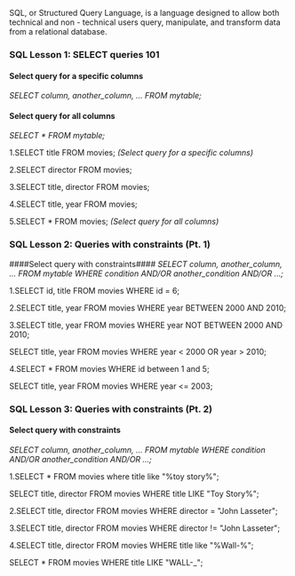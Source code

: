 SQL, or Structured Query Language, is a language designed to allow both technical and non - technical users query, manipulate, and transform data from a relational database.

### SQL Lesson 1: SELECT queries 101 ###
#### Select query for a specific columns #### 
*SELECT column, another_column, …
FROM mytable;*

#### Select query for all columns #### 
*SELECT * 
FROM mytable;*

1.SELECT title FROM movies; *(Select query for a specific columns)*

2.SELECT director FROM movies;

3.SELECT title, director FROM movies;

4.SELECT title, year FROM movies;

5.SELECT * FROM movies; *(Select query for all columns)*


### SQL Lesson 2: Queries with constraints (Pt. 1) ###
####Select query with constraints####
*SELECT column, another_column, …
FROM mytable
WHERE condition
    AND/OR another_condition
    AND/OR …;*

1.SELECT id, title FROM movies 
WHERE id = 6;

2.SELECT title, year FROM movies
WHERE year BETWEEN 2000 AND 2010;

3.SELECT title, year FROM movies
WHERE year NOT BETWEEN 2000 AND 2010;

SELECT title, year FROM movies
WHERE year < 2000 OR year > 2010;

4.SELECT * FROM movies
WHERE id between 1 and 5;

SELECT title, year FROM movies
WHERE year <= 2003;

### SQL Lesson 3: Queries with constraints (Pt. 2) ###
#### Select query with constraints #### 
*SELECT column, another_column, …
FROM mytable
WHERE condition
    AND/OR another_condition
    AND/OR …;*

1.SELECT * FROM movies where title like "%toy story%";

SELECT title, director FROM movies 
WHERE title LIKE "Toy Story%";

2.SELECT title, director FROM movies 
WHERE director = "John Lasseter";

3.SELECT title, director FROM movies 
WHERE director != "John Lasseter";

4.SELECT title, director FROM movies 
WHERE title like "%Wall-%";

SELECT * FROM movies 
WHERE title LIKE "WALL-_";